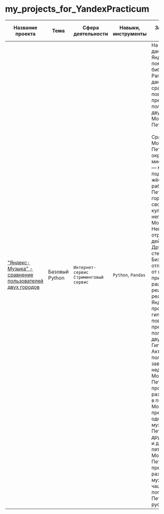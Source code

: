 # my_projects_for_YandexPracticum

| Название проекта | Тема  | Сфера деятельности | Навыки, инструменты | Задачи проект, описание                 | Ключевые слова проекта |
|------------------|-------|--------------------|---------------------|-----------------------------------------|------------------------|
|["Яндекс-Музыка" - сравнение пользователей двух городов](https://github.com/NSholo-data/my_projects_for_YandexPracticum/tree/main/yandex_music)|Базовый Python|`Интернет-сервис` `Cтриминговый сервис`|`Python`, `Pandas`|На реальных данных Яндекс.Музыки с помощью библиотеки Pandas проверить данные и сравнить поведение и предпочтения пользователей двух городов - Москвы и Санкт-Петербурга. <br><br> Сравнение Москвы и Петербурга окружено мифами: Москва — мегаполис, подчинённый жёсткому ритму рабочей недели; Петербург — город своеобразной культуры, непохожий на Москву. Некоторые мифы отражают действительность. Другие — пустые стереотипы. Бизнес должен отличать первые от вторых, чтобы принимать рациональные решения. На реальных данных Яндекс Музыки проверены гипотезы о поведени и предпочтениях пользователей двух столиц. Гипотезы: - Активность пользователей зависит от дня недели. Причём в Москве и Петербурге это проявляется по-разному. - Утром в понедельник в Москве преобладают одни жанры музыки, а в Петербурге — другие. Это верно и для вечера пятницы. - Москва и Петербург предпочитают разные жанры музыки. В Москве чаще слушают поп-музыку, в Петербурге — русский рэп.|обработка данных, дубликаты, пропуски, группировка, сортировка, логическая индексация|
